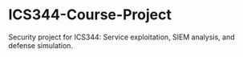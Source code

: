 # ICS344-Course-Project
Security project for ICS344: Service exploitation, SIEM analysis, and defense simulation.
